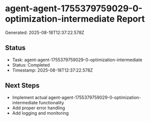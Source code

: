 # agent-agent-1755379759029-0-optimization-intermediate Report

Generated: 2025-08-18T12:37:22.578Z

## Status
- Task: agent-agent-1755379759029-0-optimization-intermediate
- Status: Completed
- Timestamp: 2025-08-18T12:37:22.578Z

## Next Steps
- Implement actual agent-agent-1755379759029-0-optimization-intermediate functionality
- Add proper error handling
- Add logging and monitoring
